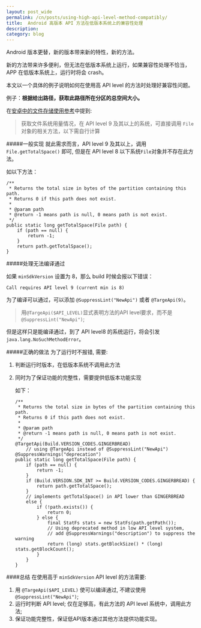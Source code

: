 ```yaml
---
layout: post_wide
permalink: /cn/posts/using-high-api-level-method-compatibly/
title:  Android 高版本 API 方法在低版本系统上的兼容性处理
description: 
category: blog
---
```

Android 版本更替，新的版本带来新的特性，新的方法。

新的方法带来许多便利，但无法在低版本系统上运行，如果兼容性处理不恰当，APP 在低版本系统上，运行时将会 crash。

本文以一个具体的例子说明如何在使用高 API level 的方法时处理好兼容性问题。

例子：**根据给出路径，获取此路径所在分区的总空间大小。**

在[安卓中的文件存储使用参考][1]中提到:
>  获取文件系统用量情况，在 API level 9 及其以上的系统，可直接调用 `File` 对象的相关方法，以下需自行计算

#####一般实现
就此需求而言，API level 9 及其以上，调用 `File.getTotalSpace()` 即可, 但是在 API level 8 以下系统`File`对象并不存在此方法。

如以下方法：

    /**
     * Returns the total size in bytes of the partition containing this path.
     * Returns 0 if this path does not exist.
     * 
     * @param path
     * @return -1 means path is null, 0 means path is not exist.
     */
    public static long getTotalSpace(File path) {
        if (path == null) {
            return -1;
        }
        return path.getTotalSpace();
    }

#####处理无法编译通过

如果 `minSdkVersion` 设置为 8，那么 build 时候会报以下错误：

    Call requires API level 9 (current min is 8)

为了编译可以通过，可以添加 `@SuppressLint("NewApi")` 或者 `@TargeApi(9)`。

>  用`@TargeApi($API_LEVEL)`显式表明方法的API level要求，而不是`@SuppressLint("NewApi")`;

但是这样只是能编译通过，到了 API level8 的系统运行，将会引发 `java.lang.NoSuchMethodError`。

#####正确的做法
为了运行时不报错, 需要:

1.  判断运行时版本，在低版本系统不调用此方法
2.  同时为了保证功能的完整性，需要提供低版本功能实现

    如下：

    ```
    /**
     * Returns the total size in bytes of the partition containing this path.
     * Returns 0 if this path does not exist.
     * 
     * @param path
     * @return -1 means path is null, 0 means path is not exist.
     */
    @TargetApi(Build.VERSION_CODES.GINGERBREAD) 
        // using @TargeApi instead of @SuppressLint("NewApi")
    @SuppressWarnings("deprecation")
    public static long getTotalSpace(File path) {
        if (path == null) {
            return -1;
        }
        if (Build.VERSION.SDK_INT >= Build.VERSION_CODES.GINGERBREAD) {
            return path.getTotalSpace();
        }
        // implements getTotalSpace() in API lower than GINGERBREAD
        else {
            if (!path.exists()) {
                return 0;
            } else {
                final StatFs stats = new StatFs(path.getPath());
                // Using deprecated method in low API level system, 
                // add @SuppressWarnings("description") to suppress the warning
                return (long) stats.getBlockSize() * (long) stats.getBlockCount();
            }
        }
    }
    ```

####总结
在使用高于 `minSdkVersion` API level 的方法需要:

1. 用 `@TargeApi($API_LEVEL)` 使可以编译通过, 不建议使用 `@SuppressLint("NewApi")`;
2. 运行时判断 API level; 仅在足够高，有此方法的 API level 系统中，调用此方法;
3. 保证功能完整性，保证低API版本通过其他方法提供功能实现。


[1]: http://www.liaohuqiu.net/storage-in-android/    "安卓文件存储使用参考"

